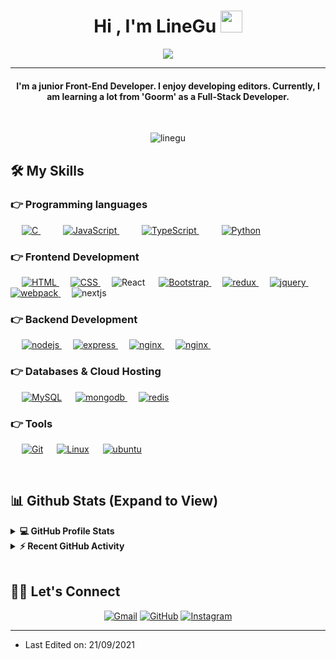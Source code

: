 
<h1 align="center">Hi , I'm LineGu <img src="https://media.giphy.com/media/hvRJCLFzcasrR4ia7z/giphy.gif" width="35"></h1>
<p align="center">
  <a href="https://github.com/LineGu"><img src="https://readme-typing-svg.herokuapp.com?lines=I'm+Front-End+Developer&center=true&width=500&height=50"></a>
</p>
<hr/>
<h4 align="center">I'm a junior Front-End Developer. I enjoy developing editors. Currently, I am learning a lot from 'Goorm' as a Full-Stack Developer.</h4>
<br>
<p align="center"> <img src="https://komarev.com/ghpvc/?username=linegu&label=Profile%20views&color=0e75b6&style=plastic" alt="linegu" /> </p>

## 🛠️ My Skills

### 👉 Programming languages

<p align="left"> 
  &emsp; 
  <a href="https://www.cprogramming.com/" target="_blank"> 
    <img alt="C" src="https://img.shields.io/badge/C%20-%232370ED.svg?logo=c&logoColor=white">
  </a> 
  &emsp;
  &emsp;
  <a href="https://developer.mozilla.org/en-US/docs/Web/JavaScript" target="_blank"> 
     <img alt="JavaScript" src="https://img.shields.io/badge/JavaScript%20-%23F7DF1E.svg?logo=javascript&logoColor=black">
   </a>
  &emsp;
  &emsp;
  <a href="https://developer.mozilla.org/en-US/docs/Web/JavaScript" target="_blank"> 
     <img alt="TypeScript" src="https://img.shields.io/badge/TypeScript%20-%23777BB4.svg?logo=typescript&logoColor=black">
   </a>
  &emsp;
  &emsp;
   <a href="https://www.python.org" target="_blank">
    <img alt="Python" src="https://img.shields.io/badge/Python%20-%2314354C.svg?logo=python&logoColor=white">
  </a>
</p>

### 👉 Frontend Development
<p align="left"> 
  &emsp; 
  <a href="https://www.w3.org/html/" target="_blank"> 
   <img alt="HTML" src="https://img.shields.io/badge/HTML5%20-%23E34F26.svg?logo=html5&logoColor=white">
  </a>  
  &emsp;
  <a href="https://www.w3schools.com/css/" target="_blank">
    <img alt="CSS" src="https://img.shields.io/badge/CSS%20-%231572B6.svg?logo=css3&logoColor=white">
  </a> 
   &emsp;
  <img alt="React" src="https://img.shields.io/badge/-ReactJs-61DAFB?logo=react&logoColor=white"/>
   &emsp;
  <a href="https://getbootstrap.com" target="_blank"> 
    <img alt="Bootstrap" src="https://img.shields.io/badge/Bootstrap-%23563D7C.svg?style=flat&logo=bootstrap&logoColor=white"/>
  </a>
&emsp;
  <a href="https://redux.js.org" target="_blank"> 
    <img src="https://img.shields.io/badge/redux-764ABC.svg?logo=redux&logoColor=white" alt="redux"/> 
  </a> 
&emsp;
  <a href="https://jquery.com/" target="_blank">
    <img src="https://img.shields.io/badge/jquery-0769AD.svg?logo=jquery&logoColor=white" alt="jquery"/> 
  </a>
&emsp;
  <a href="https://webpack.js.org" target="_blank">
    <img src="https://img.shields.io/badge/webpack-8DD6F9.svg?logo=webpack&logoColor=black"
      alt="webpack"/>
  </a>
&emsp;
    <img src="https://img.shields.io/badge/Next.js-23563D7C.svg?logo=nextjs&logoColor=black"
      alt="nextjs"/>
</p>

### 👉 Backend Development
<p align="left"> 
&emsp;
  <a href="https://nodejs.org" target="_blank"> 
    <img src="https://img.shields.io/badge/node.js-339933.svg?logo=nodedotjs&logoColor=white"
      alt="nodejs"/> 
  </a>
&emsp;
  <a href="https://expressjs.com" target="_blank">
    <img src="https://img.shields.io/badge/express-000000.svg?logo=express&logoColor=white"
      alt="express" />
  </a>
&emsp;
  <a href="https://github.com/puppeteer/puppeteer" target="_blank"> 
    <img src="https://img.shields.io/badge/Puppeteer-61DAFB.svg?logo=Puppeteer&logoColor=black" 
      alt="nginx"/> 
  </a> 
&emsp;
  <a href="https://www.nginx.com" target="_blank"> 
    <img src="https://img.shields.io/badge/nginx-009639.svg?logo=nginx&logoColor=white" 
      alt="nginx"/> 
  </a> 
&emsp;
</p>

### 👉 Databases & Cloud Hosting
<p align="left">
  &emsp;
    <a href="https://www.mysql.com/"><img alt="MySQL" src="https://img.shields.io/badge/MySQL-%2300f.svg?style=flat&llogo=mysql&logoColor=white"></a>
  &emsp;
  <a href="https://www.mongodb.com/" target="_blank"> 
    <img src="https://img.shields.io/badge/mongodb-47A248.svg?logo=mongodb&logoColor=white"
      alt="mongodb"/> 
  </a> 
  &emsp;
  <a href="https://redis.io" target="_blank"> 
    <img src="https://img.shields.io/badge/redis-DC382D.svg?logo=redis&logoColor=white"
      alt="redis"/>
  </a>
 </p>

 ### 👉 Tools
 
<p>
  &emsp;
    <a href="#"><img alt="Git" src="https://img.shields.io/badge/Git%20-%23F05033.svg?logo=git&logoColor=white"></a>
  &emsp;
    <a href="#"><img alt="Linux" src="https://img.shields.io/badge/Linux-FCC624?style=flat&logo=linux&logoColor=black"></a>
  &emsp;
  <a href="https://ubuntu.com/" target="_blank"> 
    <img src="https://img.shields.io/badge/ubuntu-E95420.svg?logo=ubuntu&logoColor=white" alt="ubuntu"/>
  </a>
</p>

<br/>

## 📊 Github Stats (Expand to View) 


<details> 
  <summary><b>💻 GitHub Profile Stats</b></summary>
  <br/>
  <p align="center">
    <a href="https://github.com/anuraghazra/github-readme-stats"><img alt="LineGu's Github Stats" src="https://github-readme-stats.vercel.app/api?username=linegu&show_icons=true&count_private=true&theme=algolia" height="192px"/></a>
<br/>
<br/>
  &nbsp;
	  <img src="https://github-readme-stats.vercel.app/api/top-langs?username=linegu&show_icons=true&locale=en&layout=compact&theme=algolia" alt="candida18" height="192px"/>
  <br/>
  </p>
</details>


<details>
  <summary><b>⚡ Recent GitHub Activity</b></summary>
  <br/>
   <a href="https://github.com/Candida18"><img alt="LineGu's Activity Graph" src="https://activity-graph.herokuapp.com/graph?username=linegu&custom_title=LineGu's%20Contribution%20Graph&theme=react-dark" /></a>
  <br/>

</details>

<br/>

## 🙋‍♀️ Let's Connect
<p align="center">
	<a href="mailto:kanghg1116@gmail.com"><img src="https://img.icons8.com/bubbles/50/000000/gmail.png" alt="Gmail"/></a>
	<a href="https://github.com/LineGu"><img src="https://img.icons8.com/bubbles/50/000000/github.png" alt="GitHub"/></a>
	<a href="https://instagram.com/line__nine__9"><img src="https://img.icons8.com/bubbles/50/000000/instagram.png" alt="Instagram"/></a>
</p>

<hr/>

* Last Edited on: 21/09/2021









